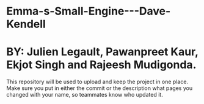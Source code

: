 # Emma-s-Small-Engine---Dave-Kendell
# BY: Julien Legault, Pawanpreet Kaur, Ekjot Singh and Rajeesh Mudigonda.

This repository will be used to upload and keep the project in one place. Make sure you put in either the commit or the description what pages you changed with your name, so teammates know who updated it.
